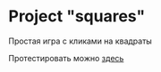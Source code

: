 # Project "squares"

Простая игра с кликами на квадраты

Протестировать можно [здесь](https://1011ronnie.github.io/squareGame/)


